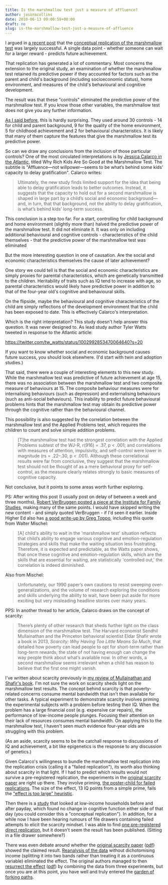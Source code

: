```yaml
---
title: Is the marshmallow test just a measure of affluence?
author: jasonacollins
date: 2018-06-13 09:00:59+00:00
draft: no
slug: is-the-marshmallow-test-just-a-measure-of-affluence
---
```


I argued in [a recent post](https://www.jasoncollins.blog/the-marshmallow-test-held-up-ok/) that the [conceptual replication of the marshmallow test](http://doi.org/10.1177/0956797618761661) was largely successful. A single data point - whether someone can wait for a larger reward - predicts future achievement.

That replication has generated a lot of commentary. Most concerns the extension to the original study, an examination of whether the marshmallow test retained its predictive power if they accounted for factors such as the parent and child's background (including socioeconomic status), home environment, and measures of the child's behavioural and cognitive development.

The result was that these "controls" eliminated the predictive power of the marshmallow test. If you know those other variables, the marshmallow test does not give you any further information.

[As I said before](https://www.jasoncollins.blog/the-marshmallow-test-held-up-ok/), this is hardly surprising. They used around 30 controls - 14 for child and parent background, 9 for the quality of the home environment, 5 for childhood achievement and 2 for behavioural characteristics. It is likely that many of them capture the features that give the marshmallow test its predictive power.

So can we draw any conclusions from the inclusion of those particular controls? One of the most circulated interpretations is by [Jessica Calarco in the Atlantic](https://www.theatlantic.com/family/archive/2018/06/marshmallow-test/561779/), titled Why Rich Kids Are So Good at the Marshmallow Test. The subtitle is "Affluence—not willpower—seems to be what’s behind some kids' capacity to delay gratification". Calarco writes:

>Ultimately, the new study finds limited support for the idea that being able to delay gratification leads to better outcomes. Instead, it suggests that the capacity to hold out for a second marshmallow is shaped in large part by a child’s social and economic background—and, in turn, that that background, not the ability to delay gratification, is what’s behind kids’ long-term success.

This conclusion is a step too far. For a start, controlling for child background and home environment (slightly more than) halved the predictive power of the marshmallow test. It did not eliminate it. It was only on including additional behavioural and cognitive controls - characteristics of the child themselves - that the predictive power of the marshmallow test was eliminated

But the more interesting question in one of causation. Are the social and economic characteristics themselves the cause of later achievement?

One story we could tell is that the social and economic characteristics are simply proxies for parental characteristics, which are genetically transmitted to the children. Heritability of traits such as IQ tend to increase with age, so parental characteristics would likely have predictive power in addition to that of the four-year old's cognitive and behavioural skills.

On the flipside, maybe the behavioural and cognitive characteristics of the child are simply reflections of the development environment that the child has been exposed to date. This is effectively Calarco's interpretation.

Which is the right interpretation? This study doesn't help answer this question. It was never designed to. As lead study author Tyler Watts tweeted in response to the Atlantic article:

https://twitter.com/tw_watts/status/1002992853470064640?s=20

If you want to know whether social and economic background causes future success, you should look elsewhere. (I'd start with twin and adoption studies.)

That said, there were a couple of interesting elements to this new study. While the marshmallow test was predictive of future achievement at age 15, there was no association between the marshmallow test and two composite measure of behaviours at 15. The composite behaviour measures were for internalising behaviours (such as depression) and externalising behaviours (such as anti-social behaviours). This inability to predict future behavioural problems hints that the marshmallow test may obtain its predictive power through the cognitive rather than the behavioural channel.

This possibility is also suggested by the correlation between the marshmallow test and the Applied Problems test, which requires the children to count and solve simple addition problems.

>[T]he marshmallow test had the strongest correlation with the Applied Problems subtest of the WJ-R, r(916) = .37, p < .001; and correlations with measures of attention, impulsivity, and self-control were lower in magnitude (rs = .22–.30, p < .001). Although these correlational results were far from conclusive, they suggest that the marshmallow test should not be thought of as a mere behavioral proxy for self-control, as the measure clearly relates strongly to basic measures of cognitive capacity.

Not conclusive, but it points to some areas worth further exploring.

PS: After writing this post (I usually post on delay of between a week and three months), [Robert VerBruggen posted a piece at the Institute for Family Studies](https://ifstudies.org/blog/did-the-marshmallow-test-fail-to-replicate), making many of the same points. I would have skipped writing the new content - and simply quoted VerBruggen - if I'd seen it earlier. Inside Higher Ed also has [a good write-up by Greg Toppo](https://www.insidehighered.com/news/2018/06/06/new-findings-cast-doubt-marshmallow-test-success-claims), including this quote from Walter Mischel:

>[A] child's ability to wait in the 'marshmallow test' situation reflects that child’s ability to engage various cognitive and emotion-regulation strategies and skills that make the waiting situation less frustrating. Therefore, it is expected and predictable, as the Watts paper shows, that once these cognitive and emotion-regulation skills, which are the skills that are essential for waiting, are statistically 'controlled out,' the correlation is indeed diminished.

Also from Mischel:

>Unfortunately, our 1990 paper’s own cautions to resist sweeping over-generalizations, and the volume of research exploring the conditions and skills underlying the ability to wait, have been put aside for more exciting but very misleading headline stories over many years.

PPS: In another thread to her article, Calarco draws on the concept of scarcity:

>There’s plenty of other research that sheds further light on the class dimension of the marshmallow test. The Harvard economist Sendhil Mullainathan and the Princeton behavioral scientist Eldar Shafir wrote a book in 2013, _Scarcity: Why Having Too Little Means So Much_, that detailed how poverty can lead people to opt for short-term rather than long-term rewards; the state of not having enough can change the way people think about what’s available now. In other words, a second marshmallow seems irrelevant when a child has reason to believe that the first one might vanish.

I've written about scarcity previously in [my review of Mullainathan and Shafir's book](https://www.jasoncollins.blog/scarcity-of-time-money-friends-and-bandwidth/). I'm not sure the work on scarcity sheds light on the marshmallow test results. The concept behind scarcity is that poverty-related concerns consume mental bandwidth that isn't then available for other tasks. A typical experiment to demonstrate scarcity involves priming the experimental subjects with a problem before testing their IQ. When the problem has a large financial cost (e.g. expensive car repairs), the performance of low-income people plunges. Focusing their attention on their lack of resources consumes mental bandwidth. On applying this to the marshmallow test, I haven't seen much evidence four-year olds are struggling with this problem.

(As an aside, scarcity seems to be the catchall response to discussions of IQ and achievement, a bit like epigenetics is the response to any discussion of genetics.)

Given Calarco's willingness to bundle the marshmallow test replication into the replication crisis (calling it a "failed replication"), its worth also thinking about scarcity in that light. If I had to predict which results would not survive a pre-registered replication, the experiments in the [original scarcity paper](http://doi.org/10.1126/science.1238041) are right up there. They involve priming, [the poster-child for failed replications](https://replicationindex.wordpress.com/2017/02/02/reconstruction-of-a-train-wreck-how-priming-research-went-of-the-rails/). The size of the effect, 13 IQ points from a simple prime, fails the ["effect is too large" heuristic](https://www.jasoncollins.blog/the-effect-is-too-large-heuristic/).

Then there is a [study](http://doi.org/10.1257/aer.20140481) that looked at low-income households before and after payday, which found no change in cognitive function either side of that day (you could consider this a "conceptual replication"). In addition, for a while now I have been hearing rumours of file drawers containing failed attempts to elicit the scarcity mindset. I was able to find [one pre-registered direct replication](https://www.socialscienceregistry.org/trials/790), but it doesn't seem the result has been published. (Sitting in a file drawer somewhere?)

There was even debate around whether the [original scarcity paper](http://doi.org/10.1126/science.1238041) ([pdf](https://scholar.harvard.edu/files/sendhil/files/976.full_.pdf)) showed the claimed result. [Reanalysis of the data](http://science.sciencemag.org/content/342/6163/1169.4) without dichotomising income (splitting it into two bands rather than treating it as a continuous variable) eliminated the effect. The original authors managed to then [resurrect the effect](http://science.sciencemag.org/content/342/6163/1169.5) ([pdf](https://pdfs.semanticscholar.org/7fd6/f9c439607455381c40c9129f8e9773b083a1.pdf)) by combining the data from three experiments, but once you are at this point, you have well and truly entered the [garden of forking paths](http://www.stat.columbia.edu/~gelman/research/unpublished/p_hacking.pdf).
